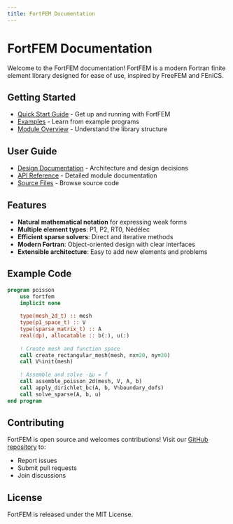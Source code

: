 ```yaml
---
title: FortFEM Documentation
---
```


# FortFEM Documentation

Welcome to the FortFEM documentation! FortFEM is a modern Fortran finite element library designed for ease of use, inspired by FreeFEM and FEniCS.

## Getting Started

- [Quick Start Guide](quickstart.html) - Get up and running with FortFEM
- [Examples](examples/index.html) - Learn from example programs
- [Module Overview](modules.html) - Understand the library structure

## User Guide

- [Design Documentation](design/index.html) - Architecture and design decisions
- [API Reference](../modules.html) - Detailed module documentation
- [Source Files](../lists/files.html) - Browse source code

## Features

- **Natural mathematical notation** for expressing weak forms
- **Multiple element types**: P1, P2, RT0, Nédélec
- **Efficient sparse solvers**: Direct and iterative methods
- **Modern Fortran**: Object-oriented design with clear interfaces
- **Extensible architecture**: Easy to add new elements and problems

## Example Code

```fortran
program poisson
    use fortfem
    implicit none
    
    type(mesh_2d_t) :: mesh
    type(p1_space_t) :: V
    type(sparse_matrix_t) :: A
    real(dp), allocatable :: b(:), u(:)
    
    ! Create mesh and function space
    call create_rectangular_mesh(mesh, nx=20, ny=20)
    call V%init(mesh)
    
    ! Assemble and solve -∆u = f
    call assemble_poisson_2d(mesh, V, A, b)
    call apply_dirichlet_bc(A, b, V%boundary_dofs)
    call solve_sparse(A, b, u)
end program
```

## Contributing

FortFEM is open source and welcomes contributions! Visit our [GitHub repository](https://github.com/itpplasma/fortfem) to:
- Report issues
- Submit pull requests
- Join discussions

## License

FortFEM is released under the MIT License.